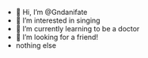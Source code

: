 - 👋 Hi, I’m @Gndanifate
- 👀 I’m interested in singing 
- 🌱 I’m currently learning to be a doctor 
- 💞️ I’m looking for a friend!
- nothing else 

<!---
Gndanifate/Gndanifate is a ✨ special ✨ repository because its `README.md` (this file) appears on your GitHub profile.
You can click the Preview link to take a look at your changes.
--->
